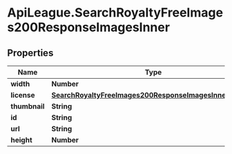 # ApiLeague.SearchRoyaltyFreeImages200ResponseImagesInner

## Properties

Name | Type | Description | Notes
------------ | ------------- | ------------- | -------------
**width** | **Number** |  | [optional] 
**license** | [**SearchRoyaltyFreeImages200ResponseImagesInnerLicense**](SearchRoyaltyFreeImages200ResponseImagesInnerLicense.md) |  | [optional] 
**thumbnail** | **String** |  | [optional] 
**id** | **String** |  | [optional] 
**url** | **String** |  | [optional] 
**height** | **Number** |  | [optional] 


